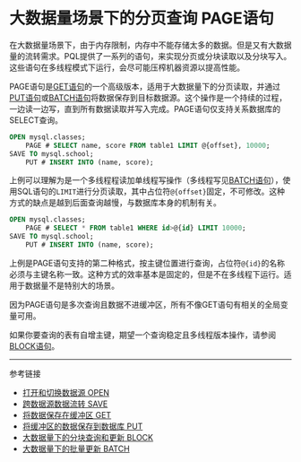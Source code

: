 # 大数据量场景下的分页查询 PAGE语句
在大数据量场景下，由于内存限制，内存中不能存储太多的数据。但是又有大数据量的流转需求。PQL提供了一系列的语句，来实现分页或分块读取以及分块写入。这些语句在多线程模式下运行，会尽可能压榨机器资源以提高性能。

PAGE语句是[GET语句](/pql/get.md)的一个高级版本，适用于大数据量下的分页读取，并通过[PUT语句](/pql/put.md)或[BATCH语句](/pql/batch.md)将数据保存到目标数据源。这个操作是一个持续的过程，一边读一边写，直到所有数据读取并写入完成。PAGE语句仅支持关系数据库的SELECT查询。
```sql
OPEN mysql.classes;
    PAGE # SELECT name, score FROM table1 LIMIT @{offset}, 10000;
SAVE TO mysql.school;
    PUT # INSERT INTO (name, score);
```
上例可以理解为是一个多线程程读加单线程写操作（多线程写见[BATCH语句](/pql/batch.md)），使用SQL语句的`LIMIT`进行分页读取，其中占位符`@{offset}`固定，不可修改。这种方式的缺点是越到后面查询越慢，与数据库本身的机制有关。
```sql
OPEN mysql.classes;
    PAGE # SELECT * FROM table1 WHERE id>@{id} LIMIT 10000;
SAVE TO mysql.school;
    PUT # INSERT INTO (name, score);
```
上例是PAGE语句支持的第二种格式，按主键位置进行查询，占位符`@{id}`的名称必须与主键名称一致。这种方式的效率基本是固定的，但是不在多线程下运行。适用于数据量不是特别大的场景。

因为PAGE语句是多次查询且数据不进缓冲区，所有不像GET语句有相关的全局变量可用。

如果你要查询的表有自增主键，期望一个查询稳定且多线程版本操作，请参阅[BLOCK语句](/pql/block.md)。

---
参考链接

* [打开和切换数据源 OPEN](/pql/open.md)
* [跨数据源数据流转 SAVE](/pql/save.md)
* [将数据保存在缓冲区 GET](/pql/get.md)
* [将缓冲区的数据保存到数据库 PUT](/pql/put.md)
* [大数据量下的分块查询和更新 BLOCK](/pql/block.md)
* [大数据量下的批量更新 BATCH](/pql/batch.md)
